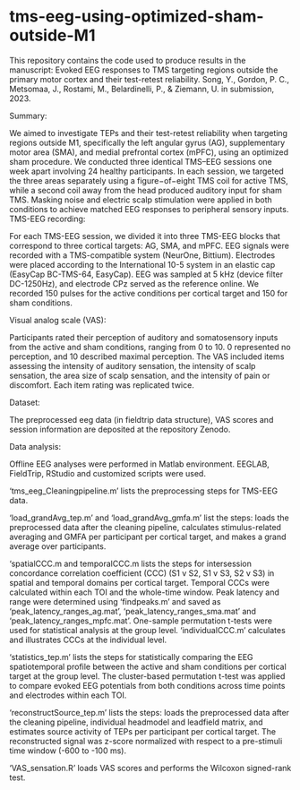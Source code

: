 # tms-eeg-using-optimized-sham-outside-M1
This repository contains the code used to produce results in the manuscript: Evoked EEG responses to TMS targeting regions outside the primary motor cortex and their test-retest reliability. Song, Y., Gordon, P. C., Metsomaa, J., Rostami, M., Belardinelli, P., & Ziemann, U. in submission, 2023. 

Summary:

We aimed to investigate TEPs and their test-retest reliability when targeting regions outside M1, specifically the left angular gyrus (AG), supplementary motor area (SMA), and medial prefrontal cortex (mPFC), using an optimized sham procedure. We conducted three identical TMS–EEG sessions one week apart involving 24 healthy participants. In each session, we targeted the three areas separately using a figure−of−eight TMS coil for active TMS, while a second coil away from the head produced auditory input for sham TMS. Masking noise and electric scalp stimulation were applied in both conditions to achieve matched EEG responses to peripheral sensory inputs. 
TMS-EEG recording:

For each TMS-EEG session, we divided it into three TMS-EEG blocks that correspond to three cortical targets: AG, SMA, and mPFC. EEG signals were recorded with a TMS-compatible system (NeurOne, Bittium). Electrodes were placed according to the International 10-5 system in an elastic cap (EasyCap BC-TMS-64, EasyCap). EEG was sampled at 5 kHz (device filter DC-1250Hz), and electrode CPz served as the reference online. We recorded 150 pulses for the active conditions per cortical target and 150 for sham conditions.

Visual analog scale (VAS):

Participants rated their perception of auditory and somatosensory inputs from the active and sham conditions, ranging from 0 to 10. 0 represented no perception, and 10 described maximal perception. The VAS included items assessing the intensity of auditory sensation, the intensity of scalp sensation, the area size of scalp sensation, and the intensity of pain or discomfort. Each item rating was replicated twice.

Dataset:

The preprocessed eeg data (in fieldtrip data structure), VAS scores and session information are deposited at the repository Zenodo.

Data analysis:

Offline EEG analyses were performed in Matlab environment. EEGLAB, FieldTrip, RStudio and customized scripts were used. 

‘tms_eeg_Cleaningpipeline.m’ lists the preprocessing steps for TMS-EEG data. 

‘load_grandAvg_tep.m’ and ‘load_grandAvg_gmfa.m’ list the steps: loads the preprocessed data after the cleaning pipeline, calculates stimulus-related averaging and GMFA per participant per cortical target, and makes a grand average over participants.

‘spatialCCC.m and temporalCCC.m lists the steps for intersession concordance correlation coefficient (CCC) (S1 v S2, S1 v S3, S2 v S3) in spatial and temporal domains per cortical target. Temporal CCCs were calculated within each TOI and the whole-time window. Peak latency and range were determined using ‘findpeaks.m’ and saved as ‘peak_latency_ranges_ag.mat’, ‘peak_latency_ranges_sma.mat’ and ‘peak_latency_ranges_mpfc.mat’. One-sample permutation t-tests were used for statistical analysis at the group level. ‘individualCCC.m’ calculates and illustrates CCCs at the individual level. 

‘statistics_tep.m’ lists the steps for statistically comparing the EEG spatiotemporal profile between the active and sham conditions per cortical target at the group level. The cluster-based permutation t-test was applied to compare evoked EEG potentials from both conditions across time points and electrodes within each TOI. 

‘reconstructSource_tep.m’ lists the steps: loads the preprocessed data after the cleaning pipeline, individual headmodel and leadfield matrix, and estimates source activity of TEPs per participant per cortical target. The reconstructed signal was z-score normalized with respect to a pre-stimuli time window (-600 to -100 ms).

‘VAS_sensation.R’ loads VAS scores and performs the Wilcoxon signed-rank test.
